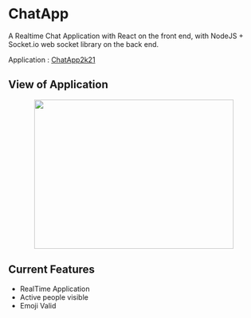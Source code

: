 # ChatApp
A Realtime Chat Application with React on the front end, with NodeJS + Socket.io web socket library on the back end.

Application : [ChatApp2k21](https://chatapp2k21.netlify.app/)

## View of Application

<div align="center">
    <img src="https://raw.github.com/itsanshika/ChatApp/client/src/img/chat.jpg" width="400px" height="300px"</img> 
</div>


## Current Features
* RealTime Application
* Active people visible
* Emoji Valid 
